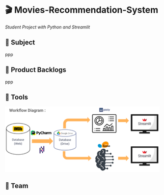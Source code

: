 # :clapper:  Movies-Recommendation-System 
*Student Project with Python and Streamlit*

## :beginner: Subject 

ppp


## :dart: Product Backlogs

ppp


## :wrench: Tools

![Picture1](Pictures/WorkflowDiagram.png)


## :handshake: Team
